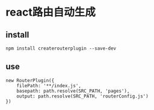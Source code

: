 # react路由自动生成
## install
```
npm install createrouterplugin --save-dev
```

## use
```
new RouterPlugin({
    filePath: '**/index.js',
    basepath: path.resolve(SRC_PATH, 'pages'),
    output: path.resolve(SRC_PATH, 'routerConfig.js')
})
```

